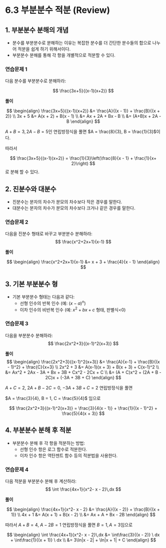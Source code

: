 # 6.3 부분분수 적분 (Review)

## 1. 부분분수 분해의 개념
- 분수를 부분분수로 분해하는 이유는 복잡한 분수를 더 간단한 분수들의 합으로 나누어 적분을 쉽게 하기 위해서이다.
- 부분분수 분해를 통해 각 항을 개별적으로 적분할 수 있다.

### 연습문제 1

다음 분수를 부분분수로 분해하라: 

$$
\frac{3x+5}{(x-1)(x+2)}
$$

**풀이**

$$
\begin{align}
\frac{3x+5}{(x-1)(x+2)} &= \frac{A}{(x - 1)} + \frac{B}{(x + 2)} \\
3x + 5 &= A(x + 2) + B(x - 1) \\
&= Ax + 2A + Bx - B \\
&= (A+B)x + 2A - B
\end{align}
$$

$A+B = 3, 2A -B = 5$인 연립방정식을 풀면 $A = \frac{8}{3}, B = \frac{1}{3}$이다. 

따라서

$$
\frac{3x+5}{(x-1)(x+2)} = \frac{1}{3}\left(\frac{8}{x - 1} + \frac{1}{x+ 2}\right)
$$
로 분해 할 수 있다.



## 2. 진분수와 대분수
- 진분수는 분자의 차수가 분모의 차수보다 작은 경우를 말한다.
- 대분수는 분자의 차수가 분모의 차수보다 크거나 같은 경우를 말한다.

### 연습문제 2

다음을 진분수 형태로 바꾸고 부분분수 분해하라:
$$
\frac{x^2+2x+1}{x-1}
$$

**풀이**

$$
\begin{align}
\frac{x^2+2x+1}{x-1} &= x + 3 + \frac{4}{x - 1}
\end{align}
$$



## 3. 기본 부분분수 형
- 기본 부분분수 형태는 다음과 같다:
  - 선형 인수의 반복 인수 (예: $(x - a)^n$)
  - 이차 인수의 비반복 인수 (예: $x^2 + bx + c$ 형태, 판별식<0)
  
### 연습문제 3

다음을 부분분수 분해하라:
$$
\frac{2x^2+3}{(x-1)^2(x+3)}
$$

**풀이**
$$
\begin{align}
\frac{2x^2+3}{(x-1)^2(x+3)} &= \frac{A}{x-1} + \frac{B}{(x - 1)^2} + \frac{C}{x+3} \\
2x^2 + 3 &= A(x-1)(x + 3) + B(x + 3) + C(x-1)^2 \\
&= Ax^2 + 2Ax - 3A + Bx + 3B + Cx^2 - 2Cx + C \\
&= (A + C)x^2 + (2A + B - 2C)x + (-3A + 3B + C)
\end{align}
$$

$A + C = 2$, $2A + B - 2C = 0$, $-3A + 3B + C = 2$ 연립방정식을 풀면

$A = \frac{3}{4}, B = 1, C = \frac{5}{4}$ 임으로 

$$
\frac{2x^2+3}{(x-1)^2(x+3)} = \frac{3}{4(x - 1)} + \frac{1}{(x - 1)^2} + \frac{5}{4(x + 3)}
$$



## 4. 부분분수 분해 후 적분
- 부분분수 분해 후 각 항을 적분하는 방법:
  - 선형 인수 항은 로그 함수로 적분한다.
  - 이차 인수 항은 역탄젠트 함수 등의 적분법을 사용한다.

### 연습문제 4

다음 적분을 부분분수 분해 후 계산하라:
$$
\int \frac{4x+1}{x^2- x - 2}\,dx
$$

**풀이**

$$
\begin{align}
\frac{4x+1}{x^2- x - 2} &= \frac{A}{(x - 2)} + \frac{B}{(x + 1)} \\
4x + 1 &= A(x + 1) + B(x - 2) \\
&= Ax + A + Bx - 2B
\end{align}
$$

따라서 $A + B = 4$, $A - 2B = 1$ 연립방정식을 풀면 $B = 1, A = 3$임으로

$$
\begin{align}
\int \frac{4x+1}{x^2- x - 2}\,dx &= \int\frac{3}{(x - 2)} \ dx + \int\frac{1}{(x + 1)} \ dx \\
&= 3\ln|x - 2| + \ln|x + 1| + C
\end{align}
$$




